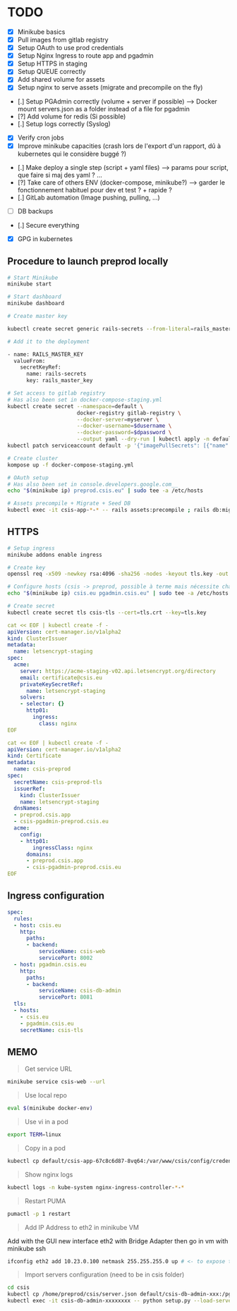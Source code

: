# TODO

* [x] Minikube basics
* [x] Pull images from gitlab registry
* [x] Setup OAuth to use prod credentials
* [x] Setup Nginx Ingress to route app and pgadmin
* [x] Setup HTTPS in staging
* [x] Setup QUEUE correctly
* [x] Add shared volume for assets
* [x] Setup nginx to serve assets (migrate and precompile on the fly)
* [.] Setup PGAdmin correctly (volume + server if possible) --> Docker mount servers.json as a folder instead of a file for pgadmin
* [?] Add volume for redis (Si possible)
* [.] Setup logs correctly (Syslog)
* [x] Verify cron jobs
* [x] Improve minikube capacities (crash lors de l'export d'un rapport, dû à kubernetes qui le considère buggé ?)
* [.] Make deploy a single step (script + yaml files) --> params pour script, que faire si maj des yaml ? ...
* [?] Take care of others ENV (docker-compose, minikube?) --> garder le fonctionnement habituel pour dev et test ? + rapide ?
* [.] GitLab automation (Image pushing, pulling, ...)
* [ ] DB backups
* [.] Secure everything
* [x] GPG in kubernetes

## Procedure to launch preprod locally

```bash
# Start Minikube
minikube start

# Start dashboard
minikube dashboard

# Create master key

kubectl create secret generic rails-secrets --from-literal=rails_master_key='example'

# Add it to the deployment

- name: RAILS_MASTER_KEY
  valueFrom:
    secretKeyRef:
      name: rails-secrets
      key: rails_master_key

# Set access to gitlab registry
# Has also been set in docker-compose-staging.yml
kubectl create secret --namespace=default \
                      docker-registry gitlab-registry \
                      --docker-server=myserver \
                      --docker-username=$dusername \
                      --docker-password=$dpassword \
                      --output yaml --dry-run | kubectl apply -n default -f -
kubectl patch serviceaccount default -p '{"imagePullSecrets": [{"name": "gitlab-registry"}]}'

# Create cluster
kompose up -f docker-compose-staging.yml

# OAuth setup
# Has also been set in console.developers.google.com__
echo "$(minikube ip) preprod.csis.eu" | sudo tee -a /etc/hosts

# Assets precompile + Migrate + Seed DB
kubectl exec -it csis-app-*-* -- rails assets:precompile ; rails db:migrate ; rails db:seed
```

## HTTPS

```bash
# Setup ingress
minikube addons enable ingress

# Create key
openssl req -x509 -newkey rsa:4096 -sha256 -nodes -keyout tls.key -out tls.crt -subj "/CN=csis.eu" -days 365

# Configure hosts (csis -> preprod, possible à terme mais nécessite changement conf creds google)
echo "$(minikube ip) csis.eu pgadmin.csis.eu" | sudo tee -a /etc/hosts

# Create secret
kubectl create secret tls csis-tls --cert=tls.crt --key=tls.key
```

```yaml
cat << EOF | kubectl create -f -
apiVersion: cert-manager.io/v1alpha2
kind: ClusterIssuer
metadata:
  name: letsencrypt-staging
spec:
  acme:
    server: https://acme-staging-v02.api.letsencrypt.org/directory
    email: certificate@csis.eu
    privateKeySecretRef:
      name: letsencrypt-staging
    solvers:
    - selector: {}
      http01:
        ingress:
          class: nginx
EOF

cat << EOF | kubectl create -f -
apiVersion: cert-manager.io/v1alpha2
kind: Certificate
metadata:
  name: csis-preprod
spec:
  secretName: csis-preprod-tls
  issuerRef:
    kind: ClusterIssuer
    name: letsencrypt-staging
  dnsNames:
  - preprod.csis.app
  - csis-pgadmin-preprod.csis.eu
  acme:
    config:
    - http01:
        ingressClass: nginx
      domains:
      - preprod.csis.app
      - csis-pgadmin-preprod.csis.eu
EOF
```

## Ingress configuration

```yaml
spec:
  rules:
  - host: csis.eu
    http:
      paths:
      - backend:
          serviceName: csis-web
          servicePort: 8002
  - host: pgadmin.csis.eu
    http:
      paths:
      - backend:
          serviceName: csis-db-admin
          servicePort: 8081
  tls:
  - hosts:
    - csis.eu
    - pgadmin.csis.eu
    secretName: csis-tls
```

## MEMO

> Get service URL

```bash
minikube service csis-web --url
```

> Use local repo

```bash
eval $(minikube docker-env)
```

> Use vi in a pod

```bash
export TERM=linux
```

> Copy in a pod

```bash
kubectl cp default/csis-app-67c8c6d87-8vq64:/var/www/csis/config/credentials.yml.enc creds.txt.enc
```

> Show nginx logs

```bash
kubectl logs -n kube-system nginx-ingress-controller-*-*
```

> Restart PUMA

```bash
pumactl -p 1 restart
```

> Add IP Address to eth2 in minikube VM

Add with the GUI new interface eth2 with Bridge Adapter
then go in vm with minikube ssh

```bash
ifconfig eth2 add 10.23.0.100 netmask 255.255.255.0 up # <- to expose the VM
```

> Import servers configuration (need to be in csis folder)

```bash
cd csis
kubectl cp /home/preprod/csis/server.json default/csis-db-admin-xxx:/pgadmin4/server.json
kubectl exec -it csis-db-admin-xxxxxxxx -- python setup.py --load-servers server.json
```
